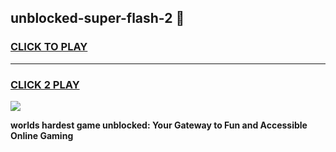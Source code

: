 
## unblocked-super-flash-2 👋
<h3>
<a href="https://premium.freeplayer.one?title=unblocked-super-flash-2&ref=14F">CLICK TO PLAY</a></h3>
<hr>

<h3>
<a href="https://premium.freeplayer.one?title=unblocked-super-flash-2&ref=14F">CLICK 2 PLAY</a>
  
</h3>

<a href="https://premium.freeplayer.one?title=unblocked-super-flash-2&ref=12F/"><img src="https://clearcache.store/games.png"></a>


**worlds hardest game unblocked: Your Gateway to Fun and Accessible Online Gaming**
